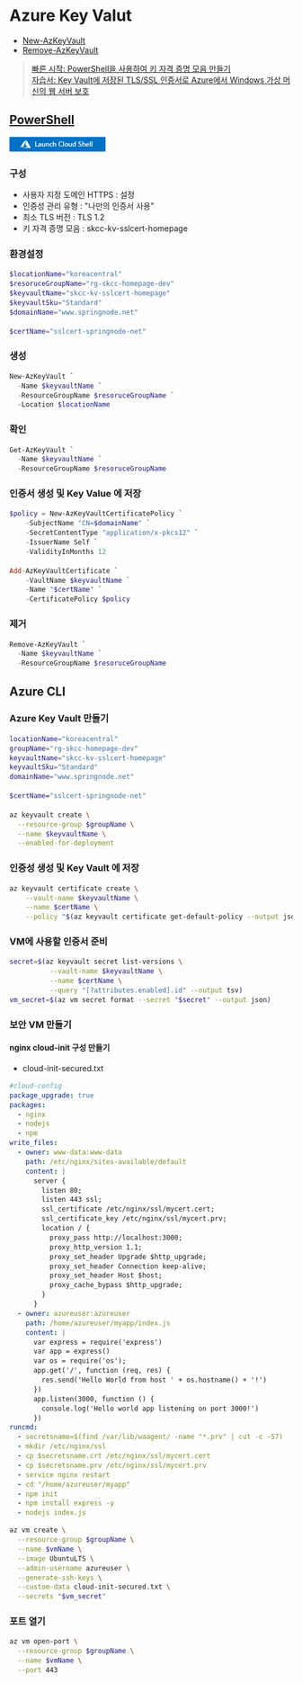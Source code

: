 # Azure Key Valut

* [New-AzKeyVault](https://docs.microsoft.com/en-us/powershell/module/az.keyvault/new-azkeyvault?view=azps-7.1.0)
* [Remove-AzKeyVault](https://docs.microsoft.com/en-us/powershell/module/az.keyvault/remove-azkeyvault?view=azps-7.1.0)

> [빠른 시작: PowerShell을 사용하여 키 자격 증명 모음 만들기](https://docs.microsoft.com/ko-kr/azure/key-vault/general/quick-create-powershell)  
> [자습서: Key Vault에 저장된 TLS/SSL 인증서로 Azure에서 Windows 가상 머신의 웹 서버 보호](https://docs.microsoft.com/ko-kr/azure/virtual-machines/windows/tutorial-secure-web-server)  


## [PowerShell](https://shell.azure.com)
<a href="https://shell.azure.com">
  <img class="cloudshell" src=./img/hdi-launch-cloud-shell.png>
</a>

### 구성
- 사용자 지정 도메인 HTTPS : 설정
- 인증성 관리 유형 : "나만의 인증서 사용"
- 최소 TLS 버전 : TLS 1.2
- 키 자격 증명 모음 : skcc-kv-sslcert-homepage

### 환경설정
```powershell
$locationName="koreacentral"
$resoruceGroupName="rg-skcc-homepage-dev"
$keyvaultName="skcc-kv-sslcert-homepage" 
$keyvaultSku="Standard"
$domainName="www.springnode.net"

$certName="sslcert-springnode-net"
```

### 생성
```powershell
New-AzKeyVault `
  -Name $keyvaultName `
  -ResourceGroupName $resoruceGroupName `
  -Location $locationName
```

### 확인
```powershell
Get-AzKeyVault `
  -Name $keyvaultName `
  -ResourceGroupName $resoruceGroupName
```

### 인증서 생성 및 Key Value 에 저장  
```powershell
$policy = New-AzKeyVaultCertificatePolicy `
    -SubjectName "CN=$domainName" `
    -SecretContentType "application/x-pkcs12" `
    -IssuerName Self `
    -ValidityInMonths 12

Add-AzKeyVaultCertificate `
    -VaultName $keyvaultName `
    -Name "$certName" `
    -CertificatePolicy $policy
```

### 제거
```powershell
Remove-AzKeyVault `
  -Name $keyvaultName `
  -ResourceGroupName $resoruceGroupName
```

## Azure CLI

### Azure Key Vault 만들기
```bash
locationName="koreacentral"
groupName="rg-skcc-homepage-dev"
keyvaultName="skcc-kv-sslcert-homepage" 
keyvaultSku="Standard"
domainName="www.springnode.net"

$certName="sslcert-springnode-net"

az keyvault create \
  --resource-group $groupName \
  --name $keyvaultName \
  --enabled-for-deployment
```

### 인증성 생성 및 Key Vault 에 저장
```bash
az keyvault certificate create \
    --vault-name $keyvaultName \
    --name $certName \
    --policy "$(az keyvault certificate get-default-policy --output json)"
```

### VM에 사용할 인증서 준비
```bash
secret=$(az keyvault secret list-versions \
          --vault-name $keyvaultName \
          --name $certName \
          --query "[?attributes.enabled].id" --output tsv)
vm_secret=$(az vm secret format --secret "$secret" --output json)
```

### 보안 VM 만들기
#### nginx cloud-init 구성 만들기
- cloud-init-secured.txt
```yaml
#cloud-config
package_upgrade: true
packages:
  - nginx
  - nodejs
  - npm
write_files:
  - owner: www-data:www-data
    path: /etc/nginx/sites-available/default
    content: |
      server {
        listen 80;
        listen 443 ssl;
        ssl_certificate /etc/nginx/ssl/mycert.cert;
        ssl_certificate_key /etc/nginx/ssl/mycert.prv;
        location / {
          proxy_pass http://localhost:3000;
          proxy_http_version 1.1;
          proxy_set_header Upgrade $http_upgrade;
          proxy_set_header Connection keep-alive;
          proxy_set_header Host $host;
          proxy_cache_bypass $http_upgrade;
        }
      }
  - owner: azureuser:azureuser
    path: /home/azureuser/myapp/index.js
    content: |
      var express = require('express')
      var app = express()
      var os = require('os');
      app.get('/', function (req, res) {
        res.send('Hello World from host ' + os.hostname() + '!')
      })
      app.listen(3000, function () {
        console.log('Hello world app listening on port 3000!')
      })
runcmd:
  - secretsname=$(find /var/lib/waagent/ -name "*.prv" | cut -c -57)
  - mkdir /etc/nginx/ssl
  - cp $secretsname.crt /etc/nginx/ssl/mycert.cert
  - cp $secretsname.prv /etc/nginx/ssl/mycert.prv
  - service nginx restart
  - cd "/home/azureuser/myapp"
  - npm init
  - npm install express -y
  - nodejs index.js
```
```bash
az vm create \
  --resource-group $groupName \
  --name $vmName \
  --image UbuntuLTS \
  --admin-username azureuser \
  --generate-ssh-keys \
  --custom-data cloud-init-secured.txt \
  --secrets "$vm_secret"
```

### 포트 열기
```bash
az vm open-port \
  --resource-group $groupName \
  --name $vmName \
  --port 443
```